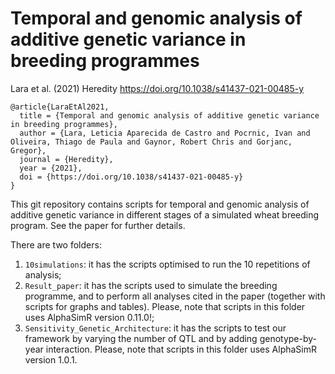 # Temporal and genomic analysis of additive genetic variance in breeding programmes

Lara et al. (2021) Heredity https://doi.org/10.1038/s41437-021-00485-y

    @article{LaraEtAl2021,
      title = {Temporal and genomic analysis of additive genetic variance in breeding programmes},
      author = {Lara, Leticia Aparecida de Castro and Pocrnic, Ivan and Oliveira, Thiago de Paula and Gaynor, Robert Chris and Gorjanc, Gregor},
      journal = {Heredity},
      year = {2021},
      doi = {https://doi.org/10.1038/s41437-021-00485-y}
    }

This git repository contains scripts for temporal and genomic analysis of additive genetic variance in different stages of a simulated wheat breeding program. See the paper for further details.

There are two folders: 
1. `10simulations`: it has the scripts optimised to run the 10 repetitions of analysis; 
2. `Result_paper`: it has the scripts used to simulate the breeding programme, and to perform all analyses cited in the paper (together with scripts for graphs and tables). Please, note that scripts in this folder uses AlphaSimR version 0.11.0!;
3. `Sensitivity_Genetic_Architecture`: it has the scripts to test our framework by varying the number of QTL and by adding genotype-by-year interaction. Please, note that scripts in this folder uses AlphaSimR version 1.0.1. 
